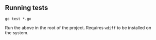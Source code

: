 

## Running tests

    go test *.go

Run the above in the root of the project. Requires `wdiff` to be installed on the system.
